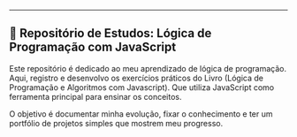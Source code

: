 ---

## 🧠 Repositório de Estudos: Lógica de Programação com JavaScript


Este repositório é dedicado ao meu aprendizado de lógica de programação. Aqui, registro e desenvolvo os exercícios práticos do Livro (Lógica de Programação e Algoritmos com Javascript).
Que utiliza JavaScript como ferramenta principal para ensinar os conceitos.

O objetivo é documentar minha evolução, fixar o conhecimento e ter um portfólio de projetos simples que mostrem meu progresso.
